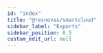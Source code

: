 ```yaml
---
id: "index"
title: "@resnovas/smartcloud"
sidebar_label: "Exports"
sidebar_position: 0.5
custom_edit_url: null
---
```


